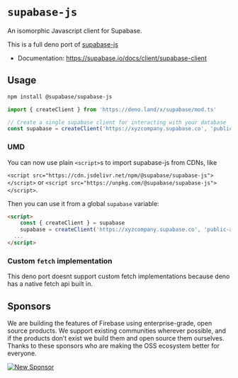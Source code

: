 # `supabase-js`

An isomorphic Javascript client for Supabase.

This is a full deno port of [supabase-js](https://github.com/supabase/supabase-js)

- Documentation: https://supabase.io/docs/client/supabase-client

## Usage

```sh
npm install @supabase/supabase-js
```

```js
import { createClient } from 'https://deno.land/x/supabase/mod.ts'

// Create a single supabase client for interacting with your database
const supabase = createClient('https://xyzcompany.supabase.co', 'public-anon-key')
```

### UMD

You can now use plain `<script>`s to import supabase-js from CDNs, like

`<script src="https://cdn.jsdelivr.net/npm/@supabase/supabase-js"></script>`
or
`<script src="https://unpkg.com/@supabase/supabase-js"></script>`.

Then you can use it from a global `supabase` variable:

```html
<script>
    const { createClient } = supabase
    supabase = createClient('https://xyzcompany.supabase.co', 'public-anon-key')
  ...
</script>
```

### Custom `fetch` implementation

This deno port doesnt support custom fetch implementations because deno has a native fetch api built in.

## Sponsors

We are building the features of Firebase using enterprise-grade, open source products. We support existing communities wherever possible, and if the products don’t exist we build them and open source them ourselves. Thanks to these sponsors who are making the OSS ecosystem better for everyone.

[![New Sponsor](https://user-images.githubusercontent.com/10214025/90518111-e74bbb00-e198-11ea-8f88-c9e3c1aa4b5b.png)](https://github.com/sponsors/supabase)
